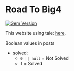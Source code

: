 # Road To Big4

[![Gem Version](https://badge.fury.io/rb/tale.svg)](https://badge.fury.io/rb/tale)

This website using tale: [here](https://chesterhow.github.io/tale/).

Boolean values in posts
- solved:
  - `0 || null` = Not Solved
  - `1` = Solved